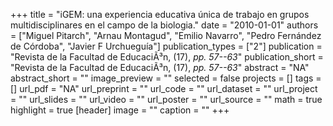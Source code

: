 +++
title = "iGEM: una experiencia educativa única de trabajo en grupos multidisciplinares en el campo de la biologia."
date = "2010-01-01"
authors = ["Miguel Pitarch", "Arnau Montagud", "Emilio Navarro", "Pedro Fernández de Córdoba", "Javier F Urchueguía"]
publication_types = ["2"]
publication = "Revista de la Facultad de EducaciÃ³n, (17), _pp. 57--63_"
publication_short = "Revista de la Facultad de EducaciÃ³n, (17), _pp. 57--63_"
abstract = "NA"
abstract_short = ""
image_preview = ""
selected = false
projects = []
tags = []
url_pdf = "NA"
url_preprint = ""
url_code = ""
url_dataset = ""
url_project = ""
url_slides = ""
url_video = ""
url_poster = ""
url_source = ""
math = true
highlight = true
[header]
image = ""
caption = ""
+++
